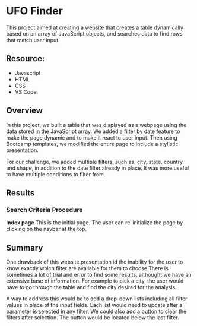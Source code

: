 # UFO Finder

This project aimed at creating a website that creates a table dynamically based on an array of JavaScript objects, and searches data to find rows that match user input.

## Resource:
- Javascript
- HTML
- CSS
- VS Code

## Overview
In this project, we built a table that was displayed as a webpage using the data stored in the JavaScript array. We added a filter by date feature to make the page dynamic and to make it react to user input. Then using Bootcamp templates, we modified the entire page to include a stylistic presentation.

For our challenge, we added multiple filters, such as, city, state, country, and shape, in addition to the date filter already in place. It was more useful to have multiple conditions to filter from. 

## Results

### Search Criteria Procedure
**Index page**
This is the initial page. The user can re-initialize the page by clicking on the navbar at the top.

## Summary

One drawback of this website presentation id the inability for the user to know exactly which filter are available for them to choose.There is sometimes a lot of trial and error to find some results, althought we have an extensive base of information. For example to pick a city, the user would have to go through the table and find the city desired for the analysis.

A way to address this would be to add a drop-down lists including all filter values in place of the input fields. Each list would need to update after a parameter is selected in any filter. We could also add a button to clear the filters after selection. The button would be located below the last filter.

